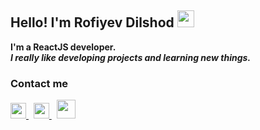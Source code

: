 ### <h2>Hello! I'm Rofiyev Dilshod <img src="https://media.giphy.com/media/hvRJCLFzcasrR4ia7z/giphy.gif" width="27px" /></h2>
<b>I'm a ReactJS developer.</b> <br />
<i><b>I really like developing projects and learning new things.</b></i><br/>
<h3>Contact me</h3>


<a href="https://t.me/rof1yev" target="_blank">
  <img src="https://www.freepnglogos.com/uploads/telegram-png/telegram-software-wikipedia-2.png" width="25px" />
</a>
&nbsp;
<a href="https://www.facebook.com/?ref=tn_tnmn" target="_blank">
  <img src="https://www.freepnglogos.com/uploads/facebook-logo-13.png" width="25px" />
</a>
&nbsp;
<a href="https://www.instagram.com/rof1yev.js/" target="_blank" style="margin-top: 1px;">
  <img src="https://www.freepnglogos.com/uploads/logo-ig-png/logo-ig-png-instagram-logo-camel-productions-website-25.png" width="30px" />
</a>

